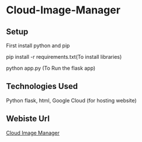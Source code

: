 # Cloud-Image-Manager

## Setup
First install python and pip <br>

pip install -r requirements.txt(To install libraries)  <br>

python app.py (To Run the flask app) <br>

## Technologies Used
Python flask, html, Google Cloud (for hosting website)

## Webiste Url
[Cloud Image Manager](http://34.106.224.155:8000)

